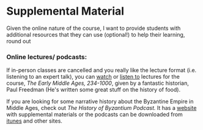 # Supplemental Material

Given the online nature of the course, I want to provide students with additional resources that they can use \(optional!\) to help their learning, round out 



### Online lectures/ podcasts:

If in-person classes are cancelled and you really like the lecture format \(i.e. listening to an expert talk\), you can [watch](https://www.youtube.com/playlist?list=PL77A337915A76F660) or [listen to](https://itunes.apple.com/ca/itunes-u/early-middle-ages/id515946405) lectures for the course, _The Early Middle Ages, 234-1000_, given by a fantastic historian, Paul Freedman \(He's written some great stuff on the history of food\).

If you are looking for some narrative history about the Byzantine Empire in Middle Ages, check out _The History of Byzantium Podcast._ It has a [website](https://thehistoryofbyzantium.com) with supplemental materials or the podcasts can be downloaded from [itunes](https://podcasts.apple.com/us/podcast/the-history-of-byzantium/id527579475) and other sites. 

